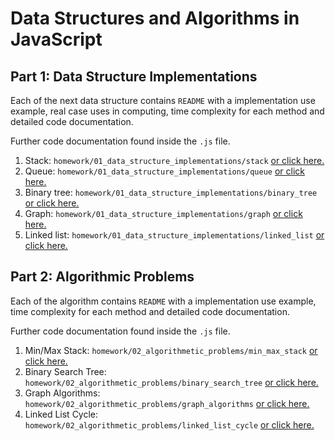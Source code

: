 # Data Structures and Algorithms in JavaScript

## Part 1: Data Structure Implementations

Each of the next data structure contains `README` with a implementation use example, real case uses in computing, time complexity for each method and detailed code documentation. 

Further code documentation found inside the `.js` file.

1. Stack: `homework/01_data_structure_implementations/stack` [or click here.](/homework/01_data_structure_implementations/stack)
2. Queue: `homework/01_data_structure_implementations/queue` [or click here.](/homework/01_data_structure_implementations/queue)
3. Binary tree: `homework/01_data_structure_implementations/binary_tree` [or click here.](/homework/01_data_structure_implementations/binary_tree)
4. Graph: `homework/01_data_structure_implementations/graph` [or click here.](/homework/01_data_structure_implementations/graph)
5. Linked list: `homework/01_data_structure_implementations/linked_list` [or click here.](/homework/01_data_structure_implementations/linked_list)

## Part 2: Algorithmic Problems

Each of the algorithm contains `README` with a implementation use example, time complexity for each method and detailed code documentation. 

Further code documentation found inside the `.js` file.

1. Min/Max Stack: `homework/02_algorithmetic_problems/min_max_stack` [or click here.](/)
2. Binary Search Tree: `homework/02_algorithmetic_problems/binary_search_tree` [or click here.](/homework/02_algorithmetic_problems/binary_search_tree)
3. Graph Algorithms: `homework/02_algorithmetic_problems/graph_algorithms` [or click here.](/homework/02_algorithmetic_problems/graph_algorithms)
4. Linked List Cycle: `homework/02_algorithmetic_problems/linked_list_cycle` [or click here.](/homework/02_algorithmetic_problems/linked_list_cycle)
